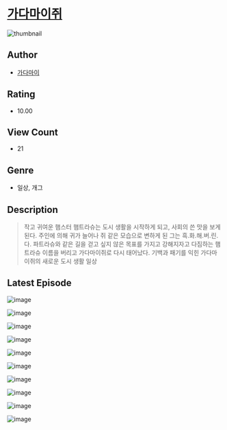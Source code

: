 # [가다마이쥐](https://comic.naver.com/challenge/list?titleId=811238)
![thumbnail](https://image-comic.pstatic.net/user_contents_data/challenge_comic/2023/05/25/367244/upload_3904957750109626677_480x623.jpeg)

## Author
- [가다마이](https://comic.naver.com/artistTitle?id=367244)

## Rating
- 10.00

## View Count
- 21

## Genre
- 일상, 개그

## Description
> 작고 귀여운 햄스터 햄트라슈는 도시 생활을 시작하게 되고, 사회의 쓴 맛을 보게 된다. 주인에 의해 귀가 늘어나 쥐 같은 모습으로 변하게 된 그는 흑.화.해.버.린.다. 파트라슈와 같은 길을 걷고 싶지 않은 목표를 가지고 강해지자고 다짐하는 햄트라슈 이름을 버리고 가다마이쥐로 다시 태어났다. 기백과 패기를 익힌 가다마이쥐의 새로운 도시 생활 일상


## Latest Episode
![image](https://image-comic.pstatic.net/user_contents_data/challenge_comic/2023/05/25/367244/upload_7291666692033623090.jpeg)

![image](https://image-comic.pstatic.net/user_contents_data/challenge_comic/2023/05/25/367244/upload_3906701591878853732.jpeg)

![image](https://image-comic.pstatic.net/user_contents_data/challenge_comic/2023/05/25/367244/upload_7378364262661567544.jpeg)

![image](https://image-comic.pstatic.net/user_contents_data/challenge_comic/2023/05/25/367244/upload_7089289465120056375.jpeg)

![image](https://image-comic.pstatic.net/user_contents_data/challenge_comic/2023/05/25/367244/upload_4135207373351499830.jpeg)

![image](https://image-comic.pstatic.net/user_contents_data/challenge_comic/2023/05/25/367244/upload_3630852803262691683.jpeg)

![image](https://image-comic.pstatic.net/user_contents_data/challenge_comic/2023/05/25/367244/upload_3846749428425045812.jpeg)

![image](https://image-comic.pstatic.net/user_contents_data/challenge_comic/2023/05/25/367244/upload_7220454798483666273.jpeg)

![image](https://image-comic.pstatic.net/user_contents_data/challenge_comic/2023/05/25/367244/upload_7161396748439675750.jpeg)

![image](https://image-comic.pstatic.net/user_contents_data/challenge_comic/2023/05/25/367244/upload_3832898862380639586.jpeg)
